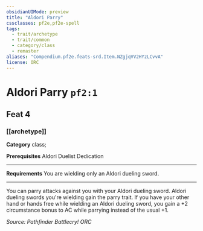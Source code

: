```yaml
---
obsidianUIMode: preview
title: "Aldori Parry"
cssclasses: pf2e,pf2e-spell
tags:
  - trait/archetype
  - trait/common
  - category/class
  - remaster
aliases: "Compendium.pf2e.feats-srd.Item.NZgjqVV2HYzLCvvA"
license: ORC
---
```

# Aldori Parry `pf2:1`
## Feat 4
### [[archetype]]

**Category** class; 



**Prerequisites** Aldori Duelist Dedication
* * *
**Requirements** You are wielding only an Aldori dueling sword.

* * *

You can parry attacks against you with your Aldori dueling sword. Aldori dueling swords you're wielding gain the parry trait. If you have your other hand or hands free while wielding an Aldori dueling sword, you gain a +2 circumstance bonus to AC while parrying instead of the usual +1.

*Source: Pathfinder Battlecry!*
*ORC*